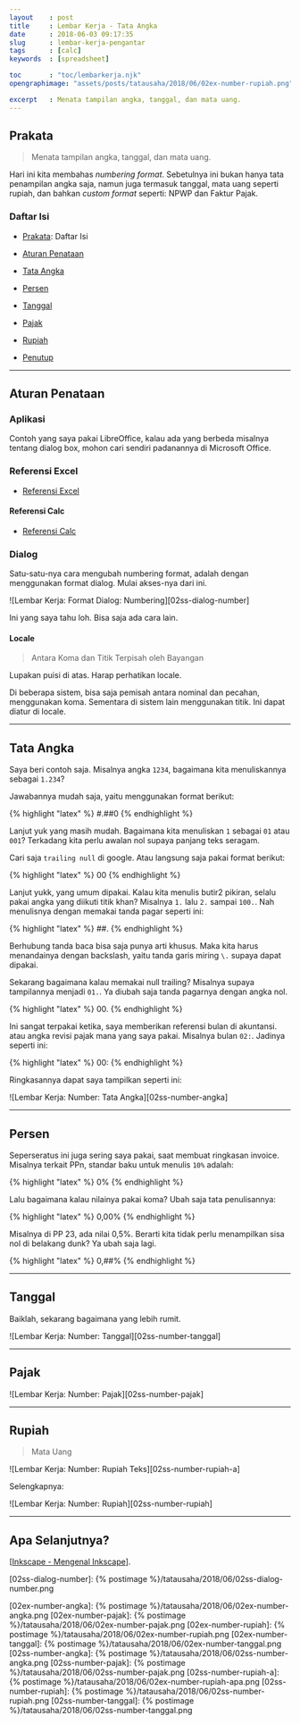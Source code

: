 ```yaml
---
layout    : post
title     : Lembar Kerja - Tata Angka
date      : 2018-06-03 09:17:35
slug      : lembar-kerja-pengantar
tags      : [calc]
keywords  : [spreadsheet]

toc       : "toc/lembarkerja.njk"
opengraphimage: "assets/posts/tatausaha/2018/06/02ex-number-rupiah.png"

excerpt   : Menata tampilan angka, tanggal, dan mata uang.
---
```


<a name="prakata"></a>

## Prakata

> Menata tampilan angka, tanggal, dan mata uang.

Hari ini kita membahas _numbering format_.
Sebetulnya ini bukan hanya tata penampilan angka saja,
namun juga termasuk tanggal, mata uang seperti rupiah,
dan bahkan _custom format_ seperti: NPWP dan Faktur Pajak.

### Daftar Isi

* [Prakata](#prakata): Daftar Isi

* [Aturan Penataan](#aturan)

* [Tata Angka](#tataangka)

* [Persen](#persen)

* [Tanggal](#tanggal)

* [Pajak](#pajak)

* [Rupiah](#rupiah)

* [Penutup](#penutup)

-- -- --

<a name="aturan"></a>

## Aturan Penataan

### Aplikasi

Contoh yang saya pakai LibreOffice,
kalau ada yang berbeda misalnya tentang dialog box,
mohon cari sendiri padanannya di Microsoft Office.

### Referensi Excel

* [Referensi Excel][ref: excel]

[ref: excel]: https://support.microsoft.com/en-us/office/number-format-codes-5026bbd6-04bc-48cd-bf33-80f18b4eae68

#### Referensi Calc

* [Referensi Calc][ref: calc]

[ref: calc]: https://www.libreofficehelp.com/format-cells-libreoffice-calc/

### Dialog

Satu-satu-nya cara mengubah numbering format,
adalah dengan menggunakan format dialog.
Mulai akses-nya dari ini.

![Lembar Kerja: Format Dialog: Numbering][02ss-dialog-number]

Ini yang saya tahu loh.
Bisa saja ada cara lain.

#### Locale

> Antara Koma dan Titik
> Terpisah oleh Bayangan

Lupakan puisi di atas.
Harap perhatikan locale.

Di beberapa sistem,
bisa saja pemisah antara nominal dan pecahan,
menggunakan koma.
Sementara di sistem lain menggunakan titik.
Ini dapat diatur di locale.

-- -- --

<a name="tataangka"></a>

## Tata Angka

Saya beri contoh saja.
Misalnya angka `1234`,
bagaimana kita menuliskannya sebagai `1.234`?

Jawabannya mudah saja,
yaitu menggunakan format berikut:

{% highlight "latex" %}
#.##0
{% endhighlight %}

Lanjut yuk yang masih mudah.
Bagaimana kita menuliskan `1` sebagai `01` atau `001`?
Terkadang kita perlu awalan nol supaya panjang teks seragam.

Cari saja `trailing null` di google.
Atau langsung saja pakai format berikut:

{% highlight "latex" %}
00
{% endhighlight %}

Lanjut yukk, yang umum dipakai.
Kalau kita menulis butir2 pikiran,
selalu pakai angka yang diikuti titik khan?
Misalnya `1.` lalu `2.` sampai `100.`.
Nah menulisnya dengan memakai tanda pagar seperti ini:

{% highlight "latex" %}
##\.
{% endhighlight %}

Berhubung tanda baca bisa saja punya arti khusus.
Maka kita harus menandainya dengan backslash,
yaitu tanda garis miring `\.` supaya dapat dipakai.

Sekarang bagaimana kalau memakai null trailing?
Misalnya supaya tampilannya menjadi `01.`.
Ya diubah saja tanda pagarnya dengan angka nol.

{% highlight "latex" %}
00\.
{% endhighlight %}

Ini sangat terpakai ketika,
saya memberikan referensi bulan di akuntansi.
atau angka revisi pajak mana yang saya pakai.
Misalnya bulan `02:`. Jadinya seperti ini:

{% highlight "latex" %}
00\:
{% endhighlight %}

Ringkasannya  dapat saya tampilkan seperti ini:

![Lembar Kerja: Number: Tata Angka][02ss-number-angka]

-- -- --

<a name="persen"></a>

## Persen

Seperseratus ini juga sering saya pakai,
saat membuat ringkasan invoice.
Misalnya terkait PPn,
standar baku untuk menulis `10%` adalah:

{% highlight "latex" %}
0%
{% endhighlight %}

Lalu bagaimana kalau nilainya pakai koma?
Ubah saja tata penulisannya:

{% highlight "latex" %}
0,00%
{% endhighlight %}

Misalnya di PP 23, ada nilai 0,5%.
Berarti kita tidak perlu menampilkan
sisa nol di belakang dunk?
Ya ubah saja lagi.

{% highlight "latex" %}
0,##%
{% endhighlight %}

-- -- --

<a name="tanggal"></a>

## Tanggal

Baiklah, sekarang bagaimana yang lebih rumit.

![Lembar Kerja: Number: Tanggal][02ss-number-tanggal]

-- -- --

<a name="pajak"></a>

## Pajak

![Lembar Kerja: Number: Pajak][02ss-number-pajak]

-- -- --

<a name="rupiah"></a>

## Rupiah

> Mata Uang

![Lembar Kerja: Number: Rupiah Teks][02ss-number-rupiah-a]


Selengkapnya:

![Lembar Kerja: Number: Rupiah][02ss-number-rupiah]

-- -- --

<a name="selanjutnya"></a>

## Apa Selanjutnya?

[[Inkscape - Mengenal Inkscape][local-whats-next]].

[//]: <> ( -- -- -- links below -- -- -- )

[local-whats-next]:     /tatausaha/2022/05/09/mengenal-inkscape.html

[02ss-dialog-number]:   {% postimage %}/tatausaha/2018/06/02ss-dialog-number.png

[02ex-number-angka]:    {% postimage %}/tatausaha/2018/06/02ex-number-angka.png
[02ex-number-pajak]:    {% postimage %}/tatausaha/2018/06/02ex-number-pajak.png
[02ex-number-rupiah]:   {% postimage %}/tatausaha/2018/06/02ex-number-rupiah.png
[02ex-number-tanggal]:  {% postimage %}/tatausaha/2018/06/02ex-number-tanggal.png
[02ss-number-angka]:    {% postimage %}/tatausaha/2018/06/02ss-number-angka.png
[02ss-number-pajak]:    {% postimage %}/tatausaha/2018/06/02ss-number-pajak.png
[02ss-number-rupiah-a]: {% postimage %}/tatausaha/2018/06/02ex-number-rupiah-apa.png
[02ss-number-rupiah]:   {% postimage %}/tatausaha/2018/06/02ss-number-rupiah.png
[02ss-number-tanggal]:  {% postimage %}/tatausaha/2018/06/02ss-number-tanggal.png